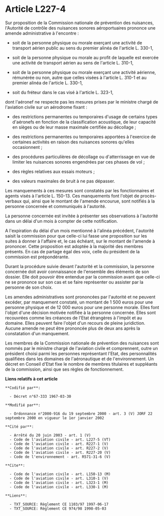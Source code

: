 # Article L227-4

Sur proposition de la Commission nationale de prévention des nuisances, l'Autorité de contrôle des nuisances sonores
aéroportuaires prononce une amende administrative à l'encontre :

- soit de la personne physique ou morale exerçant une activité de transport aérien public au sens du premier alinéa de
l'article L. 330-1,

- soit de la personne physique ou morale au profit de laquelle est exercée une activité de transport aérien au sens de
l'article L. 310-1,

- soit de la personne physique ou morale exerçant une activité aérienne, rémunérée ou non, autre que celles visées à
l'article L. 310-1 et au premier alinéa de l'article L. 330-1,

- soit du fréteur dans le cas visé à l'article L. 323-1,

dont l'aéronef ne respecte pas les mesures prises par le ministre chargé de l'aviation civile sur un aérodrome fixant :

- des restrictions permanentes ou temporaires d'usage de certains types d'aéronefs en fonction de la classification
acoustique, de leur capacité en sièges ou de leur masse maximale certifiée au décollage ;

- des restrictions permanentes ou temporaires apportées à l'exercice de certaines activités en raison des nuisances sonores
qu'elles occasionnent ;

- des procédures particulières de décollage ou d'atterrissage en vue de limiter les nuisances sonores engendrées par ces
phases de vol ;

- des règles relatives aux essais moteurs ;

- des valeurs maximales de bruit à ne pas dépasser.

Les manquements à ces mesures sont constatés par les fonctionnaires et agents visés à l'article L. 150-13. Ces manquements
font l'objet de procès-verbaux qui, ainsi que le montant de l'amende encourue, sont notifiés à la personne concernée et
communiqués à l'autorité.

La personne concernée est invitée à présenter ses observations à l'autorité dans un délai d'un mois à compter de cette
notification.

A l'expiration du délai d'un mois mentionné à l'alinéa précédent, l'autorité saisit la commission pour que celle-ci lui fasse
une proposition sur les suites à donner à l'affaire et, le cas échéant, sur le montant de l'amende à prononcer. Cette
proposition est adoptée à la majorité des membres présents. En cas de partage égal des voix, celle du président de la
commission est prépondérante.

Durant la procédure suivie devant l'autorité et la commission, la personne concernée doit avoir connaissance de l'ensemble
des éléments de son dossier. Elle doit pouvoir être entendue par la commission avant que celle-ci ne se prononce sur son cas
et se faire représenter ou assister par la personne de son choix.

Les amendes administratives sont prononcées par l'autorité et ne peuvent excéder, par manquement constaté, un montant de 1
500 euros pour une personne physique et de 12 000 euros pour une personne morale. Elles font l'objet d'une décision motivée
notifiée à la personne concernée. Elles sont recouvrées comme les créances de l'Etat étrangères à l'impôt et au domaine.
Elles peuvent faire l'objet d'un recours de pleine juridiction. Aucune amende ne peut être prononcée plus de deux ans après
la constatation d'un manquement.

Les membres de la Commission nationale de prévention des nuisances sont nommés par le ministre chargé de l'aviation civile et
comprennent, outre un président choisi parmi les personnes représentant l'Etat, des personnalités qualifiées dans les
domaines de l'aéronautique et de l'environnement. Un décret en Conseil d'Etat fixe le nombre de membres titulaires et
suppléants de la commission, ainsi que ses règles de fonctionnement.

**Liens relatifs à cet article**

	**Codifié par**:

	  - Décret n°67-333 1967-03-30

	**Modifié par**:

	  - Ordonnance n°2000-916 du 19 septembre 2000 - art. 3 (V) JORF 22 septembre 2000 en vigueur le 1er janvier 2002

	**Cité par**:

	  - Arrêté du 20 juin 2003 - art. 1 (V)
	  - Code de l'aviation civile - art. L227-5 (VT)
	  - Code de l'aviation civile - art. R227-1 (V)
	  - Code de l'aviation civile - art. R227-2 (V)
	  - Code de l'aviation civile - art. R227-20 (V)
	  - Code de l'environnement - art. R571-31-6 (V)

	**Cite**:

	  - Code de l'aviation civile - art. L150-13 (M)
	  - Code de l'aviation civile - art. L310-1 (V)
	  - Code de l'aviation civile - art. L323-1 (M)
	  - Code de l'aviation civile - art. L330-1 (M)

	**Liens**:

	  - TXT_SOURCE: Règlement CE 1103/97 1997-06-17
	  - TXT_SOURCE: Règlement CE 974/98 1998-05-03
